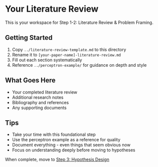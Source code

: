 # Your Literature Review

This is your workspace for Step 1-2: Literature Review & Problem Framing.

## Getting Started

1. Copy `../literature-review-template.md` to this directory
2. Rename it to `[your-paper-name]-literature-review.md`
3. Fill out each section systematically
4. Reference `../perceptron-example/` for guidance on depth and style

## What Goes Here

- Your completed literature review
- Additional research notes
- Bibliography and references
- Any supporting documents

## Tips

- Take your time with this foundational step
- Use the perceptron example as a reference for quality
- Document everything - even things that seem obvious now
- Focus on understanding deeply before moving to hypotheses

When complete, move to [Step 3: Hypothesis Design](../../02-hypothesis-design/)
